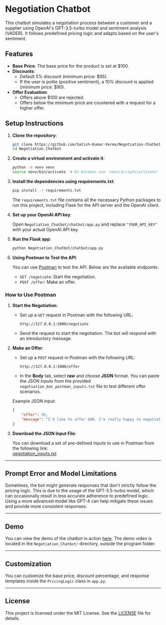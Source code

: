 
# Negotiation Chatbot

This chatbot simulates a negotiation process between a customer and a supplier using OpenAI's GPT-3.5-turbo model and sentiment analysis (VADER). It follows predefined pricing logic and adapts based on the user's sentiment.

## Features

- **Base Price**: The base price for the product is set at $100.
- **Discounts**: 
  - Default 5% discount (minimum price: $95).
  - If the user is polite (positive sentiment), a 10% discount is applied (minimum price: $90).
- **Offer Evaluation**: 
  - Offers above $100 are rejected.
  - Offers below the minimum price are countered with a request for a higher offer.

## Setup Instructions

1. **Clone the repository**:

    ```bash
    git clone https://github.com/Satish-Kumar-Verma/Negotiation-Chatbot.git
    cd Negotiation_Chatbot
    ```

2. **Create a virtual environment and activate it**:

    ```bash
    python -m venv venv
    source venv/bin/activate  # On Windows use 'venv\Scripts\activate'
    ```

3. **Install the dependencies using requirements.txt**:

    ```bash
    pip install -r requirements.txt
    ```

   The `requirements.txt` file contains all the necessary Python packages to run this project, including Flask for the API server and the OpenAI client.

4. **Set up your OpenAI API key**:

    Open `Negotiation_Chatbot/chatbot/app.py` and replace `"YOUR_API_KEY"` with your actual OpenAI API key.

5. **Run the Flask app**:

    ```bash
    python Negotiation_Chatbot/chatbot/app.py
    ```

6. **Using Postman to Test the API**:

   You can use [Postman](https://www.postman.com/downloads/) to test the API. Below are the available endpoints:

   - `GET /negotiate`: Start the negotiation.
   - `POST /offer`: Make an offer.

### How to Use Postman

1. **Start the Negotiation**:
   - Set up a `GET` request in Postman with the following URL:
     ```
     http://127.0.0.1:5000/negotiate
     ```
   - Send the request to start the negotiation. The bot will respond with an introductory message.

2. **Make an Offer**:
   - Set up a `POST` request in Postman with the following URL:
     ```
     http://127.0.0.1:5000/offer
     ```
   - In the **Body** tab, select **raw** and choose **JSON** format. You can paste the JSON inputs from the provided `negotiation_bot_postman_inputs.txt` file to test different offer scenarios.
   
   Example JSON input:
   ```json
   {
       "offer": 90,
       "message": "I'd like to offer $90. I'm really happy to negotiate."
   }
   ```

3. **Download the JSON Input File**:

   You can download a set of pre-defined inputs to use in Postman from the following link:  
   [negotiation_inputs.txt](https://github.com/Satish-Kumar-Verma/Negotiation-Chatbot/blob/main/chatbot/negotiation_inputs.txt)

---

## Prompt Error and Model Limitations

Sometimes, the bot might generate responses that don't strictly follow the pricing logic. This is due to the usage of the GPT-3.5-turbo model, which can occasionally result in less accurate adherence to predefined logic. Using a more advanced model like GPT-4 can help mitigate these issues and provide more consistent responses.

---

## Demo

You can view the demo of the chatbot in action [here](https://github.com/Satish-Kumar-Verma/Negotiation-Chatbot/blob/main/Demo.mp4). The demo video is located in the `Negotiation_Chatbot/` directory, outside the program folder.

---

## Customization

You can customize the base price, discount percentage, and response templates inside the `PricingLogic` class in `app.py`.

---

## License
This project is licensed under the MIT License. See the [LICENSE](LICENSE) file for details.
